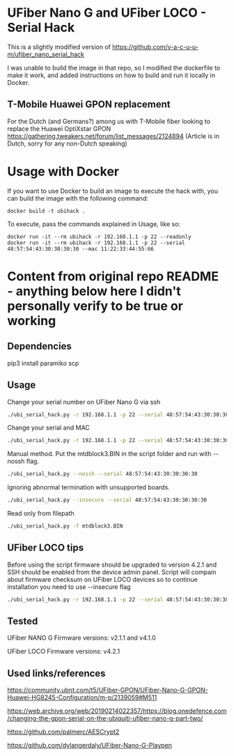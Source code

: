 # UFiber Nano G and UFiber LOCO - Serial Hack
This is a slightly modified version of https://github.com/v-a-c-u-u-m/ufiber_nano_serial_hack

I was unable to build the image in that repo, so I modified the dockerfile to make it work, and added instructions on how to build and run it locally in Docker.

## T-Mobile Huawei GPON replacement
For the Dutch (and Germans?) among us with T-Mobile fiber looking to replace the Huawei OptiXstar GPON
https://gathering.tweakers.net/forum/list_messages/2124894 (Article is in Dutch, sorry for any non-Dutch speaking)

# Usage with Docker
If you want to use Docker to build an image to execute the hack with, you can build the image with the following command:

```
docker build -t ubihack .
```

To execute, pass the commands explained in Usage, like so:

```
docker run -it --rm ubihack -r 192.168.1.1 -p 22 --readonly
docker run -it --rm ubihack -r 192.168.1.1 -p 22 --serial 48:57:54:43:30:30:30:30 --mac 11:22:33:44:55:66
```

# Content from original repo README - anything below here I didn't personally verify to be true or working

## Dependencies
pip3 install paramiko scp

## Usage
Сhange your serial number on UFiber Nano G via ssh
```sh
./ubi_serial_hack.py -r 192.168.1.1 -p 22 --serial 48:57:54:43:30:30:30:30
```

Change your serial and MAC
```sh
./ubi_serial_hack.py -r 192.168.1.1 -p 22 --serial 48:57:54:43:30:30:30:30 --mac 11:22:33:44:55:66
```

Manual method. Put the mtdblock3.BIN in the script folder and run with --nossh flag.
```sh
./ubi_serial_hack.py --nossh --serial 48:57:54:43:30:30:30:30
```

Ignoring abnormal termination with unsupported boards.
```sh
./ubi_serial_hack.py --insecure --serial 48:57:54:43:30:30:30:30
```

Read only from filepath
```sh
./ubi_serial_hack.py -f mtdblock3.BIN
```

## UFiber LOCO tips

Before using the script firmware should be upgraded to version 4.2.1 and SSH should be enabled from the device admin panel.
Script will compain about firmware checksum on UFiber LOCO devices so to continue installation you need to use --insecure flag
```sh
./ubi_serial_hack.py -r 192.168.1.1 -p 22 --serial 48:57:54:43:30:30:30:30 --mac 11:22:33:44:55:66 --insecure
```

## Tested
UFiber NANO G Firmware versions: v2.1.1 and v4.1.0

UFiber LOCO Firmware versions: v4.2.1

## Used links/references
https://community.ubnt.com/t5/UFiber-GPON/UFiber-Nano-G-GPON-Huawei-HG8245-Configuration/m-p/2139059#M511

https://web.archive.org/web/20190214022357/https://blog.onedefence.com/changing-the-gpon-serial-on-the-ubiquiti-ufiber-nano-g-part-two/

https://github.com/palmerc/AESCrypt2

https://github.com/dylangerdaly/UFiber-Nano-G-Playpen
